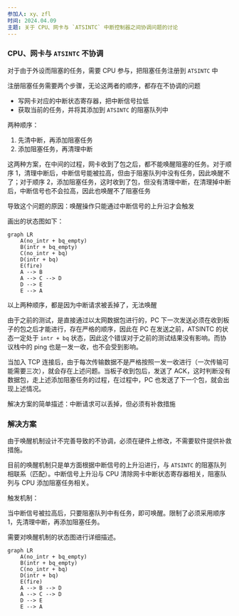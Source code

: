 ```yaml
---
参加人: xy、zfl
时间: 2024.04.09
主题: 关于 CPU、网卡与 `ATSINTC` 中断控制器之间协调问题的讨论
---
```


### CPU、网卡与 `ATSINTC` 不协调

对于由于外设而阻塞的任务，需要 CPU 参与，把阻塞任务注册到 `ATSINTC` 中

注册阻塞任务需要两个步骤，无论这两者的顺序，都存在不协调的问题

- 写网卡对应的中断状态寄存器，把中断信号拉低
- 获取当前的任务，并将其添加到 `ATSINTC` 的阻塞队列中

两种顺序：

1. 先清中断，再添加阻塞任务
2. 添加阻塞任务，再清理中断

这两种方案，在中间的过程，网卡收到了包之后，都不能唤醒阻塞的任务。对于顺序 1，清理中断后，中断信号能被拉高，但由于阻塞队列中没有任务，因此唤醒不了；对于顺序 2，添加阻塞任务，这时收到了包，但没有清理中断，在清理掉中断后，中断信号也不会拉高，因此也唤醒不了阻塞任务

导致这个问题的原因：唤醒操作只能通过中断信号的上升沿才会触发

画出的状态图如下：

```mermaid
graph LR
    A(no_intr + bq_empty)
    B(intr + bq_empty)
    C(no_intr + bq)
    D(intr + bq)
    E(fire)
    A --> B 
    A --> C --> D
    D --> E
    E --> A
```

以上两种顺序，都是因为中断请求被丢掉了，无法唤醒


由于之前的测试，是直接通过以太网数据包进行的，PC 下一次发送必须在收到板子的包之后才能进行，存在严格的顺序，因此在 PC 在发送之前，ATSINTC 的状态一定处于 `intr + bq` 状态，因此这个错误对于之前的测试结果没有影响。而协议栈中的 ping 也是一发一收，也不会受到影响。

当加入 TCP 连接后，由于每次传输数据不是严格按照一发一收进行（一次传输可能需要三次），就会存在上述问题。当板子收到包后，发送了 ACK，这时判断没有数据包，走上述添加阻塞任务的过程，在过程中，PC 也发送了下一个包，就会出现上述情况。

解决方案的简单描述：中断请求可以丢掉，但必须有补救措施

### 解决方案

由于唤醒机制设计不完善导致的不协调，必须在硬件上修改，不需要软件提供补救措施。

目前的唤醒机制只是单方面根据中断信号的上升沿进行，与 `ATSINTC` 的阻塞队列相联系（匹配）。中断信号上升沿与 CPU 清除网卡中断状态寄存器相关，阻塞队列与 CPU 添加阻塞任务相关。

触发机制：

当中断信号被拉高后，只要阻塞队列中有任务，即可唤醒。限制了必须采用顺序 1，先清理中断，再添加阻塞任务。

需要对唤醒机制的状态图进行详细描述。

```mermaid
graph LR
    A(no_intr + bq_empty)
    B(intr + bq_empty)
    C(no_intr + bq)
    D(intr + bq)
    E(fire)
    A --> B --> D
    A --> C --> D
    D --> E
    E --> A
```
